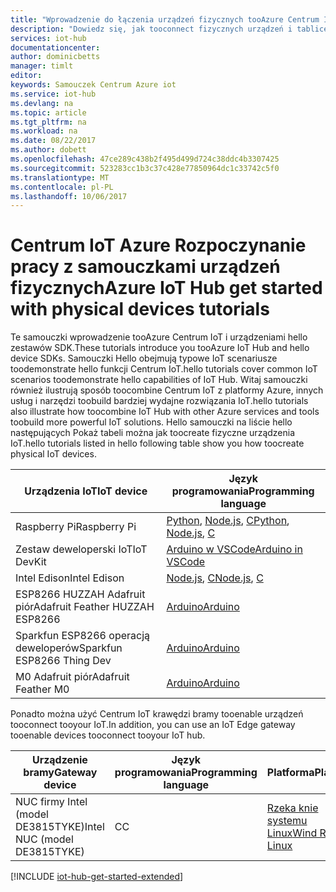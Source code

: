 ```yaml
---
title: "Wprowadzenie do łączenia urządzeń fizycznych tooAzure Centrum IoT | Dokumentacja firmy Microsoft"
description: "Dowiedz się, jak tooconnect fizycznych urządzeń i tablice tooAzure Centrum IoT. Urządzenia można wysyłać dane telemetryczne tooIoT Centrum Centrum IoT można monitorować i zarządzania urządzeniami."
services: iot-hub
documentationcenter: 
author: dominicbetts
manager: timlt
editor: 
keywords: Samouczek Centrum Azure iot
ms.service: iot-hub
ms.devlang: na
ms.topic: article
ms.tgt_pltfrm: na
ms.workload: na
ms.date: 08/22/2017
ms.author: dobett
ms.openlocfilehash: 47ce289c438b2f495d499d724c38ddc4b3307425
ms.sourcegitcommit: 523283cc1b3c37c428e77850964dc1c33742c5f0
ms.translationtype: MT
ms.contentlocale: pl-PL
ms.lasthandoff: 10/06/2017
---
```

# <a name="azure-iot-hub-get-started-with-physical-devices-tutorials"></a><span data-ttu-id="9e2bc-105">Centrum IoT Azure Rozpoczynanie pracy z samouczkami urządzeń fizycznych</span><span class="sxs-lookup"><span data-stu-id="9e2bc-105">Azure IoT Hub get started with physical devices tutorials</span></span>

<span data-ttu-id="9e2bc-106">Te samouczki wprowadzenie tooAzure Centrum IoT i urządzeniami hello zestawów SDK.</span><span class="sxs-lookup"><span data-stu-id="9e2bc-106">These tutorials introduce you tooAzure IoT Hub and hello device SDKs.</span></span> <span data-ttu-id="9e2bc-107">Samouczki Hello obejmują typowe IoT scenariusze toodemonstrate hello funkcji Centrum IoT.</span><span class="sxs-lookup"><span data-stu-id="9e2bc-107">hello tutorials cover common IoT scenarios toodemonstrate hello capabilities of IoT Hub.</span></span> <span data-ttu-id="9e2bc-108">Witaj samouczki również ilustrują sposób toocombine Centrum IoT z platformy Azure, innych usług i narzędzi toobuild bardziej wydajne rozwiązania IoT.</span><span class="sxs-lookup"><span data-stu-id="9e2bc-108">hello tutorials also illustrate how toocombine IoT Hub with other Azure services and tools toobuild more powerful IoT solutions.</span></span> <span data-ttu-id="9e2bc-109">Hello samouczki na liście hello następujących Pokaż tabeli można jak toocreate fizyczne urządzenia IoT.</span><span class="sxs-lookup"><span data-stu-id="9e2bc-109">hello tutorials listed in hello following table show you how toocreate physical IoT devices.</span></span>

| <span data-ttu-id="9e2bc-110">Urządzenia IoT</span><span class="sxs-lookup"><span data-stu-id="9e2bc-110">IoT device</span></span>                       | <span data-ttu-id="9e2bc-111">Język programowania</span><span class="sxs-lookup"><span data-stu-id="9e2bc-111">Programming language</span></span> |
|---------------------------------|----------------------|
| <span data-ttu-id="9e2bc-112">Raspberry Pi</span><span class="sxs-lookup"><span data-stu-id="9e2bc-112">Raspberry Pi</span></span>                    | <span data-ttu-id="9e2bc-113">[Python][Pi_Py], [Node.js][Pi_Nd], [C][Pi_C]</span><span class="sxs-lookup"><span data-stu-id="9e2bc-113">[Python][Pi_Py], [Node.js][Pi_Nd], [C][Pi_C]</span></span>  |
| <span data-ttu-id="9e2bc-114">Zestaw deweloperski IoT</span><span class="sxs-lookup"><span data-stu-id="9e2bc-114">IoT DevKit</span></span>                      | <span data-ttu-id="9e2bc-115">[Arduino w VSCode][DevKit]</span><span class="sxs-lookup"><span data-stu-id="9e2bc-115">[Arduino in VSCode][DevKit]</span></span>     |
| <span data-ttu-id="9e2bc-116">Intel Edison</span><span class="sxs-lookup"><span data-stu-id="9e2bc-116">Intel Edison</span></span>                    | <span data-ttu-id="9e2bc-117">[Node.js][Ed_Nd], [C][Ed_C]</span><span class="sxs-lookup"><span data-stu-id="9e2bc-117">[Node.js][Ed_Nd], [C][Ed_C]</span></span>           |
| <span data-ttu-id="9e2bc-118">ESP8266 HUZZAH Adafruit piór</span><span class="sxs-lookup"><span data-stu-id="9e2bc-118">Adafruit Feather HUZZAH ESP8266</span></span> | <span data-ttu-id="9e2bc-119">[Arduino][Hu_Ard]</span><span class="sxs-lookup"><span data-stu-id="9e2bc-119">[Arduino][Hu_Ard]</span></span>              |
| <span data-ttu-id="9e2bc-120">Sparkfun ESP8266 operacją deweloperów</span><span class="sxs-lookup"><span data-stu-id="9e2bc-120">Sparkfun ESP8266 Thing Dev</span></span>      | <span data-ttu-id="9e2bc-121">[Arduino][Th_Ard]</span><span class="sxs-lookup"><span data-stu-id="9e2bc-121">[Arduino][Th_Ard]</span></span>              |
| <span data-ttu-id="9e2bc-122">M0 Adafruit piór</span><span class="sxs-lookup"><span data-stu-id="9e2bc-122">Adafruit Feather M0</span></span>             | <span data-ttu-id="9e2bc-123">[Arduino][M0_Ard]</span><span class="sxs-lookup"><span data-stu-id="9e2bc-123">[Arduino][M0_Ard]</span></span>              |

<span data-ttu-id="9e2bc-124">Ponadto można użyć Centrum IoT krawędzi bramy tooenable urządzeń tooconnect tooyour IoT.</span><span class="sxs-lookup"><span data-stu-id="9e2bc-124">In addition, you can use an IoT Edge gateway tooenable devices tooconnect tooyour IoT hub.</span></span>

| <span data-ttu-id="9e2bc-125">Urządzenie bramy</span><span class="sxs-lookup"><span data-stu-id="9e2bc-125">Gateway device</span></span>               | <span data-ttu-id="9e2bc-126">Język programowania</span><span class="sxs-lookup"><span data-stu-id="9e2bc-126">Programming language</span></span> | <span data-ttu-id="9e2bc-127">Platforma</span><span class="sxs-lookup"><span data-stu-id="9e2bc-127">Platform</span></span>         |
|------------------------------|----------------------|------------------|
| <span data-ttu-id="9e2bc-128">NUC firmy Intel (model DE3815TYKE)</span><span class="sxs-lookup"><span data-stu-id="9e2bc-128">Intel NUC (model DE3815TYKE)</span></span> | <span data-ttu-id="9e2bc-129">C</span><span class="sxs-lookup"><span data-stu-id="9e2bc-129">C</span></span>                    | <span data-ttu-id="9e2bc-130">[Rzeka knie systemu Linux][NUC_Lnx]</span><span class="sxs-lookup"><span data-stu-id="9e2bc-130">[Wind River Linux][NUC_Lnx]</span></span> |

[!INCLUDE [iot-hub-get-started-extended](../../includes/iot-hub-get-started-extended.md)]


[Pi_Nd]: iot-hub-raspberry-pi-kit-node-get-started.md
[Pi_C]: iot-hub-raspberry-pi-kit-c-get-started.md
[Pi_Py]: iot-hub-raspberry-pi-kit-python-get-started.md
[DevKit]: iot-hub-arduino-iot-devkit-az3166-get-started.md
[Ed_Nd]: iot-hub-intel-edison-kit-node-get-started.md
[Ed_C]: iot-hub-intel-edison-kit-c-get-started.md
[Hu_Ard]: iot-hub-arduino-huzzah-esp8266-get-started.md
[Th_Ard]: iot-hub-sparkfun-esp8266-thing-dev-get-started.md
[M0_Ard]: iot-hub-adafruit-feather-m0-wifi-kit-arduino-get-started.md
[NUC_Lnx]: iot-hub-gateway-kit-c-lesson1-set-up-nuc.md
